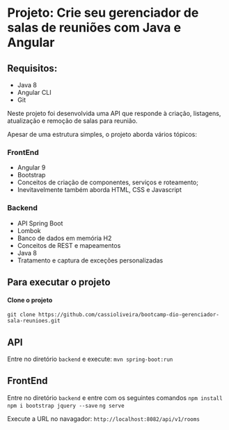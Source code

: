 # Projeto: Crie seu gerenciador de salas de reuniões com Java e Angular

## Requisitos:

- Java 8
- Angular CLI
- Git


Neste projeto foi desenvolvida uma API que responde à criação, listagens, atualização e remoção de salas para reunião.

Apesar de uma estrutura simples, o projeto aborda vários tópicos:

### FrontEnd
- Angular 9
- Bootstrap
- Conceitos de criação de componentes, serviços e roteamento;
- Inevitavelmente também aborda HTML, CSS e Javascript

### Backend
- API Spring Boot
- Lombok
- Banco de dados em memória H2
- Conceitos de REST e mapeamentos
- Java 8
- Tratamento e captura de exceções personalizadas

## Para executar o projeto

#### Clone o projeto
`git clone https://github.com/cassioliveira/bootcamp-dio-gerenciador-sala-reunioes.git`

## API
Entre no diretório `backend` e execute:
`mvn spring-boot:run`

## FrontEnd
Entre no diretório `backend` e entre com os seguintes comandos
`npm install`
`npm i bootstrap jquery --save`
`ng serve`

Execute a URL no navagador: `http://localhost:8082/api/v1/rooms`
